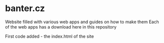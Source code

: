 # banter.cz
 Website filled with various web apps and guides on how to make them 
 Each of the web apps has a download here in this repository

 First code added - the index.html of the site


 
